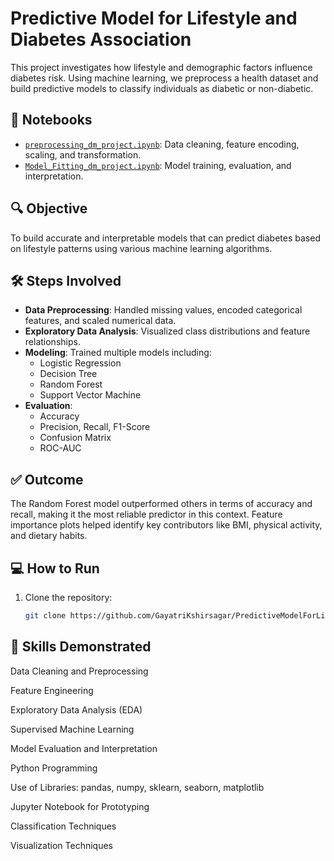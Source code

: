 # Predictive Model for Lifestyle and Diabetes Association

This project investigates how lifestyle and demographic factors influence diabetes risk. Using machine learning, we preprocess a health dataset and build predictive models to classify individuals as diabetic or non-diabetic.

## 📂 Notebooks

- [`preprocessing_dm_project.ipynb`](https://github.com/GayatriKshirsagar/PredictiveModelForLifestyleDiabetesAssociation/blob/main/DM_Final_Project/preprocessing_dm_project.ipynb): Data cleaning, feature encoding, scaling, and transformation.
- [`Model_Fitting_dm_project.ipynb`](https://github.com/GayatriKshirsagar/PredictiveModelForLifestyleDiabetesAssociation/blob/main/DM_Final_Project/Model_Fitting_dm_project.ipynb): Model training, evaluation, and interpretation.

## 🔍 Objective

To build accurate and interpretable models that can predict diabetes based on lifestyle patterns using various machine learning algorithms.

## 🛠️ Steps Involved

- **Data Preprocessing**: Handled missing values, encoded categorical features, and scaled numerical data.
- **Exploratory Data Analysis**: Visualized class distributions and feature relationships.
- **Modeling**: Trained multiple models including:
  - Logistic Regression
  - Decision Tree
  - Random Forest
  - Support Vector Machine
- **Evaluation**:
  - Accuracy
  - Precision, Recall, F1-Score
  - Confusion Matrix
  - ROC-AUC

## ✅ Outcome

The Random Forest model outperformed others in terms of accuracy and recall, making it the most reliable predictor in this context. Feature importance plots helped identify key contributors like BMI, physical activity, and dietary habits.

## 💻 How to Run

1. Clone the repository:
   ```bash
   git clone https://github.com/GayatriKshirsagar/PredictiveModelForLifestyleDiabetesAssociation.git

## 💼 Skills Demonstrated
Data Cleaning and Preprocessing

Feature Engineering

Exploratory Data Analysis (EDA)

Supervised Machine Learning

Model Evaluation and Interpretation

Python Programming

Use of Libraries: pandas, numpy, sklearn, seaborn, matplotlib

Jupyter Notebook for Prototyping

Classification Techniques

Visualization Techniques
